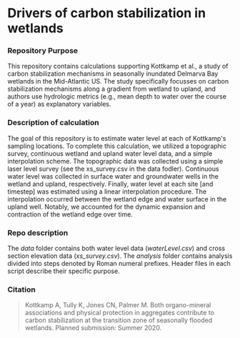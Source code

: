 # Drivers of carbon stabilization in wetlands

### Repository Purpose
This repository contains calculations supporting Kottkamp et al., a study of carbon stabilization mechanisms in seasonally inundated Delmarva Bay wetlands in the Mid-Atlantic US. The study specifically focusses on carbon stabilization mechanisms along a gradient from wetland to upland, and authors use hydrologic metrics (e.g., mean depth to water over the course of a year) as explanatory variables. 

### Description of calculation
The goal of this repository is to estimate water level at each of Kottkamp's sampling locations. To complete this calculation, we utilized a topographic survey, continuous wetland and upland water level data, and a simple interpolation scheme. The topographic data was collected using a simple laser level survey (see the xs_survey.csv in the data fodler). Continuous water level was collected in surface water and groundwater wells in the wetland and upland, respectively. Finally, water level at each site [and timestep] was estimated using a linear interpolation procedure. The interpolation occurred between the wetland edge and water surface in the upland well. Notably, we accounted for the dynamic expansion and contraction of the wetland edge over time. 

### Repo description

The *data* folder contains both water level data (*waterLevel.csv*) and cross section elevation data (*xs_survey.csv*). The *analysis* folder contains analysis divided into steps denoted by Roman numeral prefixes. Header files in each script describe their specific purpose. 

### Citation
>Kottkamp A, Tully K, Jones CN, Palmer M. Both organo-mineral associations and physical protection in aggregates contribute to carbon stabilization at the transition zone of seasonally flooded wetlands. Planned submission: Summer 2020.
